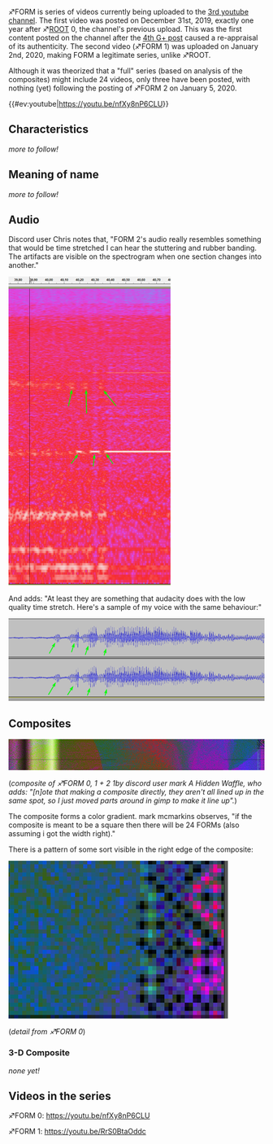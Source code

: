 ♐FORM is series of videos currently being uploaded to the [3rd youtube
channel](3rd_youtube_channel "wikilink"). The first video was posted on
December 31st, 2019, exactly one year after ♐[ROOT](ROOT "wikilink") 0,
the channel's previous upload. This was the first content posted on the
channel after the [4th G+ post](Google_Plus#G.2B_post_4 "wikilink")
caused a re-appraisal of its authenticity. The second video (♐FORM 1)
was uploaded on January 2nd, 2020, making FORM a legitimate series,
unlike ♐ROOT.

Although it was theorized that a "full" series (based on analysis of the
composites) might include 24 videos, only three have been posted, with
nothing (yet) following the posting of ♐FORM 2 on January 5, 2020.

{{\#ev:youtube|<https://youtu.be/nfXy8nP6CLU>}}

## Characteristics

*more to follow\!*

## Meaning of name

*more to follow\!*

## Audio

Discord user Chris notes that, "FORM 2's audio really resembles
something that would be time stretched I can hear the stuttering and
rubber banding. The artifacts are visible on the spectrogram when one
section changes into another."

![Time\_stretching\_1\_by\_chris.png](Time_stretching_1_by_chris.png
"Time_stretching_1_by_chris.png")

And adds: "At least they are something that audacity does with the low
quality time stretch. Here's a sample of my voice with the same
behaviour:"

![Time\_stretching\_2\_by\_chris.png](Time_stretching_2_by_chris.png
"Time_stretching_2_by_chris.png")

## Composites

![Form0+1+2.png](Form0+1+2.png "Form0+1+2.png")

(*composite of ♐FORM 0, 1 + 2 1by discord user mark A Hidden Waffle, who
adds: "\[n\]ote that making a composite directly, they aren't all lined
up in the same spot, so I just moved parts around in gimp to make it
line up".*)

The composite forms a color gradient. mark mcmarkins observes, "if the
composite is meant to be a square then there will be 24 FORMs (also
assuming i got the width right)."

There is a pattern of some sort visible in the right edge of the
composite:

![FORM\_0\_-\_right\_side\_detail.png](FORM_0_-_right_side_detail.png
"FORM_0_-_right_side_detail.png")

(*detail from ♐FORM 0*)

### 3-D Composite

*none yet\!*

## Videos in the series

♐FORM 0: <https://youtu.be/nfXy8nP6CLU>

♐FORM 1: <https://youtu.be/RrS0BtaOddc>
